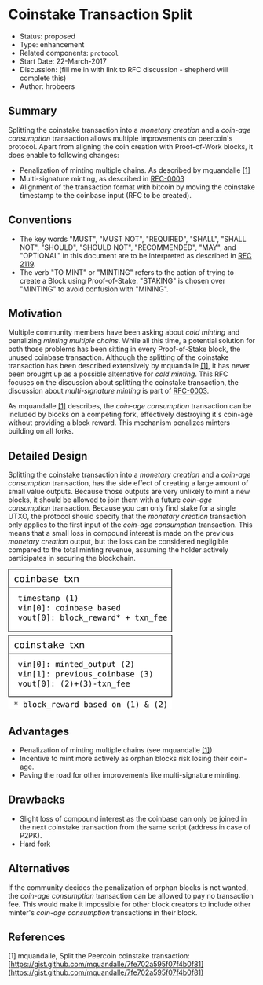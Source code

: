 # Coinstake Transaction Split

- Status: proposed
- Type: enhancement
- Related components: `protocol`
- Start Date: 22-March-2017
- Discussion: (fill me in with link to RFC discussion - shepherd will complete this)
- Author: hrobeers

## Summary
Splitting the coinstake transaction into a *monetary creation* and a *coin-age consumption* transaction allows multiple improvements on peercoin's protocol.
Apart from aligning the coin creation with Proof-of-Work blocks, it does enable to following changes:

* Penalization of minting multiple chains. As described by mquandalle [[1]](https://gist.github.com/mquandalle/7fe702a595f07f4b0f81)
* Multi-signature minting, as described in [RFC-0003](../0003-multisig-minting/0003-multisig-minting.md)
* Alignment of the transaction format with bitcoin by moving the coinstake timestamp to the coinbase input (RFC to be created).

## Conventions
- The key words "MUST", "MUST NOT", "REQUIRED", "SHALL", "SHALL NOT", "SHOULD", "SHOULD NOT", "RECOMMENDED", "MAY", and "OPTIONAL" in this document are to be interpreted as described in [RFC 2119](http://tools.ietf.org/html/rfc2119).
- The verb "TO MINT" or "MINTING" refers to the action of trying to create a Block using Proof-of-Stake. "STAKING" is chosen over "MINTING" to avoid confusion with "MINING".

## Motivation
Multiple community members have been asking about *cold minting* and penalizing *minting multiple chains*.
While all this time, a potential solution for both those problems has been sitting in every Proof-of-Stake block, the unused coinbase transaction.
Although the splitting of the coinstake transaction has been described extensively by mquandalle [[1]](https://gist.github.com/mquandalle/7fe702a595f07f4b0f81), it has never been brought up as a possible alternative for *cold minting*. This RFC focuses on the discussion about splitting the coinstake transaction, the discussion about *multi-signature minting* is part of [RFC-0003](../0003-multisig-minting/0003-multisig-minting.md).

As mquandalle [[1]](https://gist.github.com/mquandalle/7fe702a595f07f4b0f81) describes, the *coin-age consumption* transaction can be included by blocks on a competing fork, effectively destroying it's coin-age without providing a block reward.
This mechanism penalizes minters building on all forks.

## Detailed Design
Splitting the coinstake transaction into a *monetary creation* and a *coin-age consumption* transaction, has the side effect of creating a large amount of small value outputs.
Because those outputs are very unlikely to mint a new blocks, it should be allowed to join them with a future *coin-age consumption* transaction.
Because you can only find stake for a single UTXO, the protocol should specify that the *monetary creation* transaction only applies to the first input of the *coin-age consumption* transaction.
This means that a small loss in compound interest is made on the previous *monetary creation* output, but the loss can be considered negligible compared to the total minting revenue, assuming the holder actively participates in securing the blockchain.

![splitted transaction layout](split.png)

## Advantages

* Penalization of minting multiple chains (see mquandalle [[1]](https://gist.github.com/mquandalle/7fe702a595f07f4b0f81))
* Incentive to mint more actively as orphan blocks risk losing their coin-age.
* Paving the road for other improvements like multi-signature minting.

## Drawbacks

* Slight loss of compound interest as the coinbase can only be joined in the next coinstake transaction from the same script (address in case of P2PK).
* Hard fork

## Alternatives

If the community decides the penalization of orphan blocks is not wanted, the *coin-age consumption* transaction can be allowed to pay no transaction fee.
This would make it impossible for other block creators to include other minter's *coin-age consumption* transactions in their block.


## References
[1] mquandalle, Split the Peercoin coinstake transaction: [https://gist.github.com/mquandalle/7fe702a595f07f4b0f81](https://gist.github.com/mquandalle/7fe702a595f07f4b0f81)